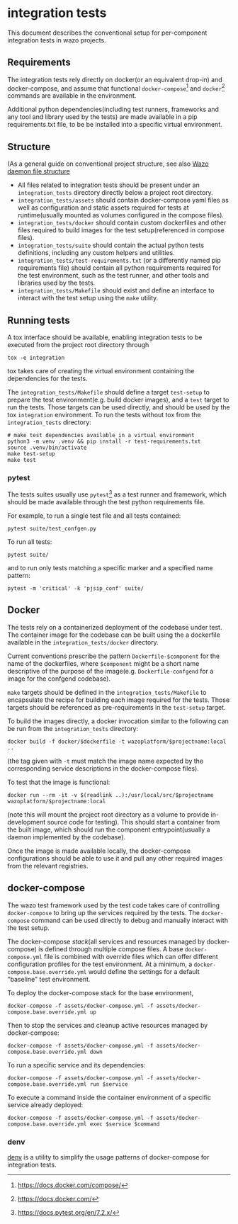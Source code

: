 # integration tests

This document describes the conventional setup for per-component integration tests in wazo projects.

## Requirements

The integration tests rely directly on docker(or an equivalent drop-in) and docker-compose,
and assume that functional `docker-compose`[^1] and `docker`[^2] commands are available in the environment.

Additional python dependencies(including test runners, frameworks and any tool and library used by the tests) are made available in
a pip requirements.txt file, to be be installed into a specific virtual environment.

## Structure

(As a general guide on conventional project structure, see also [Wazo daemon file structure](https://github.com/wazo-platform/wazo-notebook/blob/master/file-structure.md)

- All files related to integration tests should be present under an `integration_tests` directory directly below a project root directory.
- `integration_tests/assets` should contain docker-compose yaml files as well as configuration and static assets required for tests at runtime(usually mounted as volumes configured in the compose files).
- `integration_tests/docker` should contain custom dockerfiles and other files required to build images for the test setup(referenced in compose files).
- `integration_tests/suite` should contain the actual python tests definitions, including any custom helpers and utilities.
- `integration_tests/test-requirements.txt` (or a differently named pip requirements file) should contain all python requirements required for the test environment, such as the test runner, and other tools and libraries used by the tests.
- `integration_tests/Makefile` should exist and define an interface to interact with the test setup using the `make` utility.

## Running tests

A tox interface should be available, enabling integration tests to be executed from the project root directory through

```shell
tox -e integration
```

tox takes care of creating the virtual environment containing the dependencies for the tests.

The `integration_tests/Makefile` should define a target `test-setup` to prepare the test environment(e.g. build docker images),
and a `test` target to run the tests.
Those targets can be used directly, and should be used by the tox `integration` environment.
To run the tests without tox from the `integration_tests` directory:

```shell
# make test dependencies available in a virtual environment
python3 -m venv .venv && pip install -r test-requirements.txt
source .venv/bin/activate
make test-setup
make test
```

### pytest

The tests suites usually use `pytest`[^3] as a test runner and framework, which should be made available through the test python requirements file.

For example, to run a single test file and all tests contained:

```
pytest suite/test_confgen.py
```

To run all tests:

```
pytest suite/
```

and to run only tests matching a specific marker and a specified name pattern:

```
pytest -m 'critical' -k 'pjsip_conf' suite/
```

## Docker

The tests rely on a containerized deployment of the codebase under test.
The container image for the codebase can be built using the a dockerfile available in the `integration_tests/docker` directory.

Current conventions prescribe the pattern `Dockerfile-$component` for the name of the dockerfiles, where `$component` might be a short name descriptive of the purpose of the image(e.g. `Dockerfile-confgend` for a image for the confgend codebase).

`make` targets should be defined in the `integration_tests/Makefile` to encapsulate the recipe for building each image required for the tests.
Those targets should be referenced as pre-requirements in the `test-setup` target.

To build the images directly, a docker invocation similar to the following can be run
from the `integration_tests` directory:

```shell
docker build -f docker/$dockerfile -t wazoplatform/$projectname:local ..
```

(the tag given with `-t` must match the image name expected by the corresponding service descriptions in the docker-compose files).

To test that the image is functional:

```shell
docker run --rm -it -v $(readlink ..):/usr/local/src/$projectname wazoplatform/$projectname:local
```

(note this will mount the project root directory as a volume to provide in-development source code for testing).
This should start a container from the built image, which should run the component entrypoint(usually a daemon implemented by the codebase).

Once the image is made available locally, the docker-compose configurations should be able to use it and pull any other required images from the relevant registries.

## docker-compose

The wazo test framework used by the test code takes care of controlling `docker-compose` to bring up the services required by the tests.
The `docker-compose` command can be used directly to debug and manually interact with the test setup.

The docker-compose _stack_(all services and resources managed by docker-compose) is defined through multiple compose files.
A base `docker-compose.yml` file is combined with override files which can offer different configuration profiles for the test environment.
At a minimum, a `docker-compose.base.override.yml` would define the settings for a default "baseline" test environment.

To deploy the docker-compose stack for the base environment,

```shell
docker-compose -f assets/docker-compose.yml -f assets/docker-compose.base.override.yml up
```

Then to stop the services and cleanup active resources managed by docker-compose:

```shell
docker-compose -f assets/docker-compose.yml -f assets/docker-compose.base.override.yml down
```

To run a specific service and its dependencies:

```shell
docker-compose -f assets/docker-compose.yml -f assets/docker-compose.base.override.yml run $service
```

To execute a command inside the container environment of a specific service already deployed:

```shell
docker-compose -f assets/docker-compose.yml -f assets/docker-compose.base.override.yml exec $service $command
```

### denv

[denv](https://github.com/wazo-platform/denv) is a utility to simplify the usage patterns of docker-compose for integration tests.

[^1]: https://docs.docker.com/compose/
[^2]: https://docs.docker.com/
[^3]: https://docs.pytest.org/en/7.2.x/
